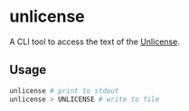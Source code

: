 # unlicense

A CLI tool to access the text of the [Unlicense](https://unlicense.org/).

## Usage

```sh
unlicense # print to stdout
unlicense > UNLICENSE # write to file
```
